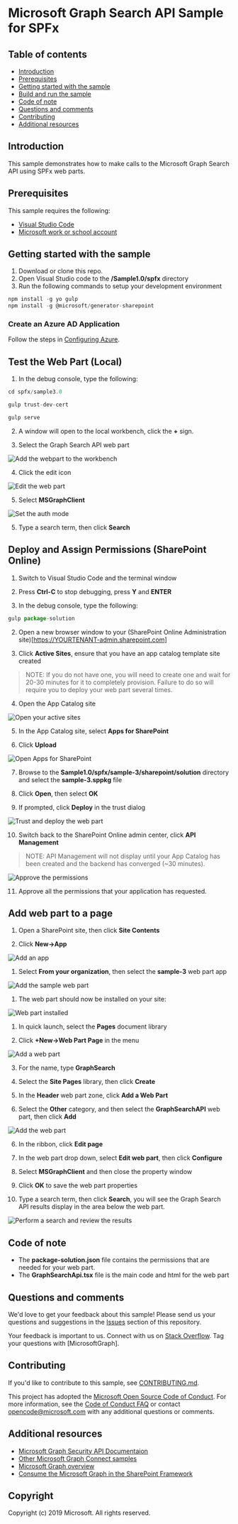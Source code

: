 # Microsoft Graph Search API Sample for SPFx

## Table of contents

* [Introduction](#introduction)
* [Prerequisites](#prerequisites)
* [Getting started with the sample](#getting-started-with-the-sample)
* [Build and run the sample](#build-and-run-the-sample)
* [Code of note](#code-of-note)
* [Questions and comments](#questions-and-comments)
* [Contributing](#contributing)
* [Additional resources](#additional-resources)

## Introduction

This sample demonstrates how to make calls to the Microsoft Graph Search API using SPFx web parts.

## Prerequisites

This sample requires the following:  

  * [Visual Studio Code](TODO) 
  * [Microsoft work or school account](https://www.outlook.com) 

## Getting started with the sample

 1. Download or clone this repo.
 2. Open Visual Studio code to the **/Sample1.0/spfx** directory
 3. Run the following commands to setup your development environment

 ```Javascript
npm install -g yo gulp
npm install -g @microsoft/generator-sharepoint
 ```
 
### Create an Azure AD Application

Follow the steps in [Configuring Azure](./ConfigureAzure.md).

## Test the Web Part (Local)

1.  In the debug console, type the following:

```javascript
cd spfx/sample3.0

gulp trust-dev-cert

gulp serve
```

2. A window will open to the local workbench, click the **+** sign.

3.  Select the Graph Search API web part

![Add the webpart to the workbench](./media/01_Workbench.png 'Add the web part')

4.  Click the edit icon

![Edit the web part](./media/02_EditWebpart.png 'Enter edit mode')

5.  Select **MSGraphClient**

![Set the auth mode](./media/03_SetAuthMode.png 'Set the auth mode')

5.  Type a search term, then click **Search**

## Deploy and Assign Permissions (SharePoint Online)

1.  Switch to Visual Studio Code and the terminal window

1.  Press **Ctrl-C** to stop debugging, press **Y** and **ENTER**

1.  In the debug console, type the following:

```javascript
gulp package-solution
```

2. Open a new browser window to your (SharePoint Online Administration site)[https://YOURTENANT-admin.sharepoint.com]

3.  Click **Active Sites**, ensure that you have an app catalog template site created

>NOTE:  If you do not have one, you will need to create one and wait for 20-30 minutes for it to completely provision.  Failure to do so will require you to deploy your web part several times.

4.  Open the App Catalog site

![Open your active sites](./media/04_ActiveSites.png 'Open active sites')

5.  In the App Catalog site, select **Apps for SharePoint**

6.  Click **Upload**

![Open Apps for SharePoint](./media/05_AppsForSharepoint.png 'Select apps for sharepoint and upload the web part')

7.  Browse to the **Sample1.0/spfx/sample-3/sharepoint/solution** directory and select the **sample-3.sppkg** file

8.  Click **Open**, then select **OK**

9.  If prompted, click **Deploy** in the trust dialog

![Trust and deploy the web part](./media/06_TrustDialog.png 'Trust the web part')

10.  Switch back to the SharePoint Online admin center, click **API Management**

>NOTE:  API Management will not display until your App Catalog has been created and the backend has converged (~30 minutes).

![Approve the permissions](./media/07_ApiApproval.png 'Approve the permissions')

11.  Approve all the permissions that your application has requested.

##  Add web part to a page

1.  Open a SharePoint site, then click **Site Contents**

1.  Click **New->App**

![Add an app](./media/08_AddApp.png 'Add an app')

1.  Select **From your organization**, then select the **sample-3** web part app

![Add the sample web part](./media/09_AddSample.png 'Add an app')

1.  The web part should now be installed on your site:

![Web part installed](./media/10_AppInstalled.png 'Web part is installed')

1.  In quick launch, select the **Pages** document library

2.  Click **+New->Web Part Page** in the menu

![Add a web part](./media/08_CreateWPP.png 'Add a web part')

3.  For the name, type **GraphSearch**

4.  Select the **Site Pages** library, then click **Create**

4.  In the **Header** web part zone, click **Add a Web Part**

5. Select the **Other** category, and then select the **GraphSearchAPI** web part, then click **Add**

![Add the web part](./media/11_AddWebPart.png 'Add the web part')

6.  In the ribbon, click **Edit page**

7.  In the web part drop down, select **Edit web part**, then click **Configure**

8.  Select **MSGraphClient** and then close the property window

9.  Click **OK** to save the web part properties

10.  Type a search term, then click **Search**, you will see the Graph Search API results display in the area below the web part.

![Perform a search and review the results](./media/12_SearchResults.png 'Perform a search')

## Code of note

- The **package-solution.json** file contains the permissions that are needed for your web part.
- The **GraphSearchApi.tsx** file is the main code and html for the web part

## Questions and comments

We'd love to get your feedback about this sample! 
Please send us your questions and suggestions in the [Issues](https://github.com/microsoftgraph/aspnet-connect-rest-sample/issues) section of this repository.

Your feedback is important to us. Connect with us on [Stack Overflow](https://stackoverflow.com/questions/tagged/microsoftgraph).
Tag your questions with [MicrosoftGraph].

## Contributing ##

If you'd like to contribute to this sample, see [CONTRIBUTING.md](CONTRIBUTING.md).

This project has adopted the [Microsoft Open Source Code of Conduct](https://opensource.microsoft.com/codeofconduct/). 
For more information, see the [Code of Conduct FAQ](https://opensource.microsoft.com/codeofconduct/faq/) or contact [opencode@microsoft.com](mailto:opencode@microsoft.com) with any additional questions or comments.

## Additional resources

- [Microsoft Graph Security API Documentaion](https://aka.ms/graphsecuritydocs)
- [Other Microsoft Graph Connect samples](https://github.com/MicrosoftGraph?utf8=%E2%9C%93&query=-Connect)
- [Microsoft Graph overview](https://graph.microsoft.io)
- [Consume the Microsoft Graph in the SharePoint Framework](https://docs.microsoft.com/en-us/sharepoint/dev/spfx/use-aad-tutorial)

## Copyright
Copyright (c) 2019 Microsoft. All rights reserved.
